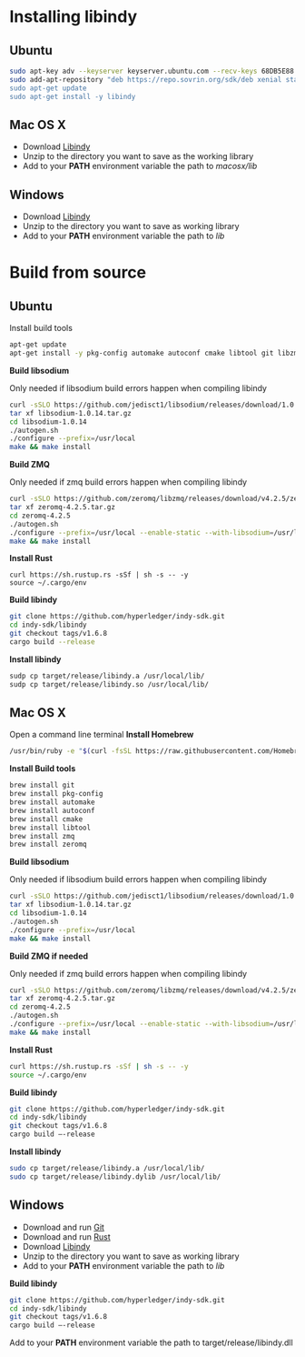 # Installing libindy

## Ubuntu
```bash
sudo apt-key adv --keyserver keyserver.ubuntu.com --recv-keys 68DB5E88
sudo add-apt-repository "deb https://repo.sovrin.org/sdk/deb xenial stable”
sudo apt-get update
sudo apt-get install -y libindy
```

## Mac OS X
- Download [Libindy](https://s3.us-east-2.amazonaws.com/sovrin-build-artifacts/libindy/macosx/stable/1.6.8/libindy_1.6.8.zip)
- Unzip to the directory you want to save as the working library
- Add to your **PATH** environment variable the path to *macosx/lib*

## Windows
- Download [Libindy](https://repo.sovrin.org/windows/libindy/stable/1.6.8/libindy_1.6.8.zip)
- Unzip to the directory you want to save as working library
- Add to your **PATH** environment variable the path to *lib*


# Build from source

## Ubuntu
Install build tools
```bash
apt-get update
apt-get install -y pkg-config automake autoconf cmake libtool git libzmq5
```

**Build libsodium**


Only needed if libsodium build errors happen when compiling libindy
```bash
curl -sSLO https://github.com/jedisct1/libsodium/releases/download/1.0.14/libsodium-1.0.14.tar.gz
tar xf libsodium-1.0.14.tar.gz
cd libsodium-1.0.14
./autogen.sh
./configure --prefix=/usr/local
make && make install
```

**Build ZMQ**


Only needed if zmq build errors happen when compiling libindy
```bash
curl -sSLO https://github.com/zeromq/libzmq/releases/download/v4.2.5/zeromq-4.2.5.tar.gz
tar xf zeromq-4.2.5.tar.gz
cd zeromq-4.2.5
./autogen.sh
./configure --prefix=/usr/local --enable-static --with-libsodium=/usr/local
make && make install
```

**Install Rust**
```
curl https://sh.rustup.rs -sSf | sh -s -- -y
source ~/.cargo/env
```

**Build libindy**
```bash
git clone https://github.com/hyperledger/indy-sdk.git
cd indy-sdk/libindy
git checkout tags/v1.6.8
cargo build --release
```

**Install libindy**
```bash
sudp cp target/release/libindy.a /usr/local/lib/
sudp cp target/release/libindy.so /usr/local/lib/
```

## Mac OS X
Open a command line terminal
**Install Homebrew**
```bash
/usr/bin/ruby -e "$(curl -fsSL https://raw.githubusercontent.com/Homebrew/install/master/install)"
```

**Install Build tools**
```bash
brew install git
brew install pkg-config
brew install automake
brew install autoconf
brew install cmake
brew install libtool
brew install zmq
brew install zeromq
```

**Build libsodium**


Only needed if libsodium build errors happen when compiling libindy
```bash
curl -sSLO https://github.com/jedisct1/libsodium/releases/download/1.0.14/libsodium-1.0.14.tar.gz
tar xf libsodium-1.0.14.tar.gz
cd libsodium-1.0.14
./autogen.sh
./configure --prefix=/usr/local
make && make install
```

**Build ZMQ if needed**


Only needed if zmq build errors happen when compiling libindy
```bash
curl -sSLO https://github.com/zeromq/libzmq/releases/download/v4.2.5/zeromq-4.2.5.tar.gz
tar xf zeromq-4.2.5.tar.gz
cd zeromq-4.2.5
./autogen.sh
./configure --prefix=/usr/local --enable-static --with-libsodium=/usr/local
make && make install
```

**Install Rust**
```bash
curl https://sh.rustup.rs -sSf | sh -s -- -y
source ~/.cargo/env
```

**Build libindy**
```bash
git clone https://github.com/hyperledger/indy-sdk.git
cd indy-sdk/libindy
git checkout tags/v1.6.8
cargo build —-release
```

**Install libindy**
```bash
sudo cp target/release/libindy.a /usr/local/lib/
sudo cp target/release/libindy.dylib /usr/local/lib/
```

## Windows
- Download and run [Git](https://git-scm.com/download/win)
- Download and run [Rust](https://static.rust-lang.org/rustup/dist/i686-pc-windows-gnu/rustup-init.exe)
- Download [Libindy](https://repo.sovrin.org/windows/libindy/stable/1.6.8/libindy_1.6.8.zip)
- Unzip to the directory you want to save as working library
- Add to your **PATH** environment variable the path to *lib*

**Build libindy**
```bash
git clone https://github.com/hyperledger/indy-sdk.git
cd indy-sdk/libindy
git checkout tags/v1.6.8
cargo build —-release
```

Add to your **PATH** environment variable the path to target/release/libindy.dll
